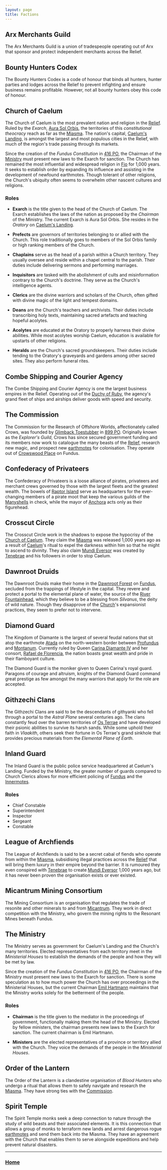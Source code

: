 ```yaml
---
layout: page
title: Factions
---
```


## **Arx Merchants Guild**

The Arx Merchants Guild is a union of tradespeople operating out of Arx that sponsor and protect independent merchants across the Relief.

## **Bounty Hunters Codex**

The Bounty Hunters Codex is a code of honour that binds all hunters, hunter parties and lodges across the Relief to prevent infighting and ensure business remains profitable. However, not all bounty hunters obey this code of honour.

## **Church of Caelum**

The Church of Caelum is the most prevalent nation and religion in the [Relief](lore#the-relief). Ruled by the *Exarch*, [Aura Sol Orbis](characters#aura-sol-orbis), the territories of this *constitutional theocracy* reach as far as the [Miasma](lore#the-miasma). The nation's capital, [Caelum's Landing](locations#caelums-landing), is amongst the largest and most populous cities in the Relief, with much of the region's trade passing through its markets.

Since the creation of the *Fundus Constitution* in [416 PO](timeline#416-po), the Chairman of the [Ministry](#the-ministry) must present new laws to the Exarch for sanction. The Church has remained the most influential and widespread religion in [Fio](lore#fio) for 1,000 years. It seeks to establish order by expanding its influence and assisting in the development of newfound earthmotes. Though tolerant of other religions, the Church's ubiquity often seems to overwhelm other nascent cultures and religions.

### Roles

- **Exarch** is the title given to the head of the Church of Caelum. The Exarch establishes the laws of the nation as proposed by the *Chairman* of the Ministry. The current Exarch is Aura Sol Orbis. She resides in the *Oratory* on [Caelum's Landing](locations#caelums-landing).

- **Prefects** are governors of territories belonging to or allied with the Church. This role traditionally goes to members of the Sol Orbis family or high ranking members of the Church.

- **Chaplains** serve as the head of a parish within a Church territory. They usually oversee and reside within a chapel central to the parish. Their duties include delivering sermons and performing marriages.

- **Inquisitors** are tasked with the abolishment of cults and misinformation contrary to the Church's doctrine. They serve as the Church's intelligence agents.

- **Clerics** are the divine warriors and scholars of the Church, often gifted with divine magic of the light and tempest domains.

- **Deans** are the Church's teachers and archivists. Their duties include transcribing holy texts, maintaining sacred artefacts and teaching hopeful acolytes.

- **Acolytes** are educated at the Oratory to properly harness their divine abilities. While most acolytes worship Caelum, education is available for upstarts of other religions.

- **Heralds** are the Church's sacred groundskeepers. Their duties include tending to the Oratory's graveyards and gardens among other sacred sites. They also perform funeral rites.

## **Combe Shipping and Courier Agency**

The Combe Shipping and Courier Agency is one the largest business empires in the Relief. Operating out of the [Duchy of Ruby](locations#duchy-of-ruby), the agency's grand fleet of ships and airships deliver goods with speed and security.

## **The Commission**

The Commission for the Research of Offshore Worlds, affectionately called Crows, was founded by [Glimback Toestubber](characters#glimback-toestubber) in [899 PO](timeline#899-po). Originally known as the *Explorer's Guild*, Crows has since secured government funding and its members now work to catalogue the many beasts of the [Relief](lore#the-relief), research new magic, and prospect new [earthmotes](lore#earthmotes) for colonisation. They operate out of [Crowswood Place](locations#crowswood-place) on Fundus.

## **Confederacy of Privateers**

The Confederacy of Privateers is a loose alliance of pirates, privateers and merchant crews governed by those with the largest fleets and the greatest wealth. The bowels of [Raptor Island](locations#raptor-island) serve as headquarters for the ever-changing members of a pirate moot that keep the various guilds of the [Manyshells](locations#the-manyshells) in check, while the mayor of [Anchora](locations#anchora) acts only as their figurehead.

## **Crosscut Circle**

The Crosscut Circle work in the shadows to expose the hypocrisy of the [Church of Caelum](church-of-caelum). They claim the [Miasma](lore#the-miasma) was released 1,000 years ago as a result of [Caelum](lore#caelum-sol-orbis)'s ritual to expel the darkness within him so that he might to ascend to divinity. They also claim [Mundi Eversor](lore#mundi-eversor) was created by [Tenebrae](lore#tenebrae) and his followers in order to stop Caelum.

## **Dawnroot Druids**

The Dawnroot Druids make their home in the [Dawnroot Forest](locations#dawnroot-forest) on [Fundus](locations#fundus), secluded from the trappings of lifestyle in the capital. They revere and protect a portal to the elemental plane of water, the source of the [River Fountainhead](locations#river-fountainhead), which they believe to be a blessing from *Silvanus*, the deity of wild nature. Though they disapprove of the [Church](#church-of-caelum)'s expansionist practices, they seem to prefer not to intervene.

## **Diamond Guard**

The Kingdom of Diamante is the largest of several feudal nations that sit atop the earthmote [Atada](locations#atada) on the north-western border between [Profundus](locations#profundus) and [Montanum](locations#montanum). Currently ruled by Queen [Carina Diamante IV](characters#carina-diamante-iv) and her consort, [Rafael de Florencia](characters#rafael-de-florencia), the nation boasts great wealth and pride in their flamboyant culture.

The Diamond Guard is the moniker given to Queen Carina's royal guard. Paragons of courage and altruism, knights of the Diamond Guard command great prestige as few amongst the many warriors that apply for the role are accepted.

## **Githzechi Clans**

The Githzechi Clans are said to be the descendants of githyanki who fell through a portal to the *Astral Plane* several centuries ago. The clans constantly feud over the barren territories of [Os Terrae](locations#os-terrae) and have developed their psionic abilities to survive its harsh sands. While some uphold their faith in *Vlaakith*, others seek their fortune in Os Terrae's grand sinkhole that provides precious materials from the *Elemental Plane of Earth*.

## **Inland Guard**

The Inland Guard is the public police service headquartered at Caelum's Landing. Funded by the Ministry, the greater number of guards compared to Church Clerics allows for more efficient policing of [Fundus](locations#fundus) and the [Innermotes](locations#the-innermotes).

### Roles

- Chief Constable
- Superintendent
- Inspector
- Sergeant
- Constable

## **League of Archfiends**

The League of Archfiends is said to be a secret cabal of fiends who operate from within the [Miasma](lore#the-miasma), subsidising illegal practices across the [Relief](lore#the-relief) that will bring them luxury in their empire beyond the barrier. It is rumoured they even conspired with [Tenebrae](lore#tenebrae) to create [Mundi Eversor](lore#mundi-eversor) 1,000 years ago, but it has never been proven the organisation exists or ever existed.

## **Micantrum Mining Consortium**

The Mining Consortium is an organisation that regulates the trade of resonite and other minerals to and from [Micantrum](locations#micantrum). They work in direct competition with the Ministry, who govern the mining rights to the Resonant Mines beneath Fundus.

## **The Ministry**

The Ministry serves as government for Caelum's Landing and the Church's many territories. Elected representatives from each territory meet in the *Ministerial Houses* to establish the demands of the people and how they will be met by law.

Since the creation of the *Fundus Constitution* in [416 PO](timeline#416-po), the Chairman of the Ministry must present new laws to the Exarch for sanction. There is some speculation as to how much power the Church has over proceedings in the Ministerial Houses, but the current Chairman [Emil Hartmann](characters#emil-hartmann) maintains that the Ministry works solely for the betterment of the people.

### Roles

- **Chairman** is the title given to the mediator in the proceedings of government, functionally making them the head of the Ministry. Elected by fellow ministers, the chairman presents new laws to the Exarch for sanction. The current chairman is Emil Hartmann.

- **Ministers** are the elected representatives of a province or territory allied with the Church. They voice the demands of the people in the *Ministerial Houses*.

## **Order of the Lantern**

The Order of the Lantern is a clandestine organisation of *Blood Hunters* who undergo a ritual that allows them to safely navigate and research the [Miasma](lore#the-miasma). They have strong ties with the [Commission](#the-commission).

## **Spirit Temple**

The Spirit Temple monks seek a deep connection to nature through the study of wild beasts and their associated elements. It is this connection that allows a group of monks to terraform new lands and arrest dangerous rogue [earthmotes](rules#earthmotes) and send them back into the Miasma. They have an agreement with the Church that enables them to serve alongside expeditions and help prevent natural disasters.

---

### **[Home](index)**
